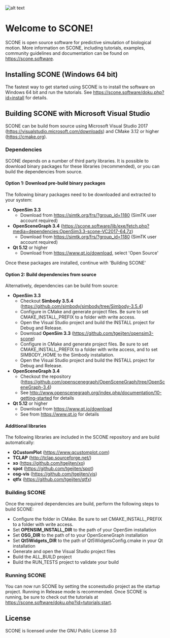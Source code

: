 ![alt text](https://github.com/opensim-org/SCONE/blob/master/resources/ui/scone_logo_notext.png "SCONE")
# Welcome to SCONE!
SCONE is open source software for predictive simulation of biological motion. More information on SCONE, including tutorials, examples, community guidelines and documentation can be found on https://scone.software.

## Installing SCONE (Windows 64 bit)
The fastest way to get started using SCONE is to install the software on Windows 64 bit and run the tutorials. See https://scone.software/doku.php?id=install for details.

## Building SCONE with Microsoft Visual Studio
SCONE can be build from source using Microsoft Visual Studio 2017 (https://visualstudio.microsoft.com/downloads) and CMake 3.12 or higher (https://cmake.org).

### Dependencies
SCONE depends on a number of third party libraries. It is possible to download binary packages for these libraries (recommended), or you can build the dependencies from source.

#### Option 1: Download pre-build binary packages
The following binary packages need to be downloaded and extracted to your system:
  * **OpenSim 3.3**
    * Download from https://simtk.org/frs/?group_id=1180 (SimTK user account required)
  * **OpenSceneGraph 3.4** (https://scone.software/lib/exe/fetch.php?media=dependencies:OpenSim3.3-scone-VC2017-64.7z)
    * Download from https://simtk.org/frs/?group_id=1180 (SimTK user account required)
  * **Qt 5.12** or higher
    * Download from https://www.qt.io/download, select 'Open Source'

Once these packages are installed, continue with 'Building SCONE'

#### Option 2: Build dependencies from source
Alternatively, dependencies can be build from source:
  * **OpenSim 3.3**
    * Checkout **Simbody 3.5.4** (https://github.com/simbody/simbody/tree/Simbody-3.5.4)
    * Configure in CMake and generate project files. Be sure to set CMAKE_INSTALL_PREFIX to a folder with write access.
    * Open the Visual Studio project and build the INSTALL project for Debug and Release.
    * Download **OpenSim 3.3** (https://github.com/tgeijten/opensim3-scone)
    * Configure in CMake and generate project files. Be sure to set CMAKE_INSTALL_PREFIX to a folder with write access, and to set SIMBODY_HOME to the Simbody installation.
    * Open the Visual Studio project and build the INSTALL project for Debug and Release.
  * **OpenSceneGraph 3.4**
    * Checkout the repository (https://github.com/openscenegraph/OpenSceneGraph/tree/OpenSceneGraph-3.4)
    * See http://www.openscenegraph.org/index.php/documentation/10-getting-started for details
  * **Qt 5.12** or higher
    * Download from https://www.qt.io/download
    * See from https://www.qt.io for details

#### Additional libraries
The following libraries are included in the SCONE repository and are build automatically:
  * **QCustomPlot** (https://www.qcustomplot.com)
  * **TCLAP** (http://tclap.sourceforge.net/)
  * **xo** (https://github.com/tgeijten/xo)
  * **spot** (https://github.com/tgeijten/spot)
  * **osg-vis** (https://github.com/tgeijten/vis)
  * **qtfx** (https://github.com/tgeijten/qtfx)

### Building SCONE
Once the required dependencies are build, perform the following steps to build SCONE:
  * Configure the folder in CMake. Be sure to set CMAKE_INSTALL_PREFIX to a folder with write access.
  * Set **OPENSIM_INSTALL_DIR** to the path of your OpenSim installation
  * Set **OSG_DIR** to the path of to your OpenSceneGraph installation
  * Set **Qt5Widgets_DIR** to the path of Qt5WidgetsConfig.cmake in your Qt installation
  * Generate and open the Visual Studio project files
  * Build the ALL_BUILD project
  * Build the RUN_TESTS project to validate your build

### Running SCONE
You can now run SCONE by setting the sconestudio project as the startup project. Running in Release mode is recommended. Once SCONE is running, be sure to check out the tutorials at https://scone.software/doku.php?id=tutorials:start.

## License
SCONE is licensed under the GNU Public License 3.0
